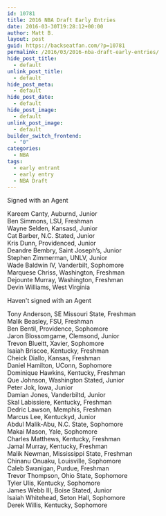 ```yaml
---
id: 10781
title: 2016 NBA Draft Early Entries
date: 2016-03-30T19:28:12+00:00
author: Matt B.
layout: post
guid: https://backseatfan.com/?p=10781
permalink: /2016/03/2016-nba-draft-early-entries/
hide_post_title:
  - default
unlink_post_title:
  - default
hide_post_meta:
  - default
hide_post_date:
  - default
hide_post_image:
  - default
unlink_post_image:
  - default
builder_switch_frontend:
  - "0"
categories:
  - NBA
tags:
  - early entrant
  - early entry
  - NBA Draft
---
```


<div class="entry">
  <p>
    Signed with an Agent
  </p>

  <p>
    Kareem Canty, Auburnd, Junior<br /> Ben Simmons, LSU, Freshman<br /> Wayne Selden, Kansasd, Junior<br /> Cat Barber, N.C. Stated, Junior<br /> Kris Dunn, Providenced, Junior<br /> Deandre Bembry, Saint Joseph’s, Junior<br /> Stephen Zimmerman, UNLV, Junior<br /> Wade Baldwin IV, Vanderbilt, Sophomore<br /> Marquese Chriss, Washington, Freshman<br /> Dejounte Murray, Washington, Freshman<br /> Devin Williams, West Virginia
  </p>

  <p>
    Haven't signed with an Agent
  </p>

  <p>
    Tony Anderson, SE Missouri State, Freshman<br /> Malik Beasley, FSU, Freshman<br /> Ben Bentil, Providence, Sophomore<br /> Jaron Blossomgame, Clemsond, Junior<br /> Trevon Blueitt, Xavier, Sophomore<br /> Isaiah Briscoe, Kentucky, Freshman<br /> Cheick Diallo, Kansas, Freshman<br /> Daniel Hamilton, UConn, Sophomore<br /> Dominique Hawkins, Kentucky, Freshman<br /> Que Johnson, Washington Stated, Junior<br /> Peter Jok, Iowa, Junior<br /> Damian Jones, Vanderbiltd, Junior<br /> Skal Labissiere, Kentucky, Freshman<br /> Dedric Lawson, Memphis, Freshman<br /> Marcus Lee, Kentuckyd, Junior<br /> Abdul Malik-Abu, N.C. State, Sophomore<br /> Makai Mason, Yale, Sophomore<br /> Charles Matthews, Kentucky, Freshman<br /> Jamal Murray, Kentucky, Freshman<br /> Malik Newman, Mississippi State, Freshman<br /> Chinanu Onuaku, Louisville, Sophomore<br /> Caleb Swanigan, Purdue, Freshman<br /> Trevor Thompson, Ohio State, Sophomore<br /> Tyler Ulis, Kentucky, Sophomore<br /> James Webb III, Boise Stated, Junior<br /> Isaiah Whitehead, Seton Hall, Sophomore<br /> Derek Willis, Kentucky, Sophomore
  </p>
</div>
